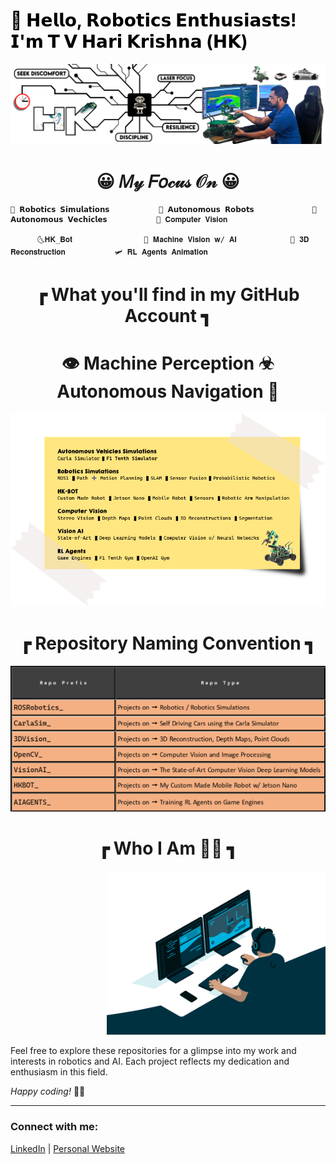 <h1 style="color: black;">🤖 𝗛𝗲𝗹𝗹𝗼, 𝗥𝗼𝗯𝗼𝘁𝗶𝗰𝘀 𝗘𝗻𝘁𝗵𝘂𝘀𝗶𝗮𝘀𝘁𝘀! 𝗜'𝗺 𝗧 𝗩 𝗛𝗮𝗿𝗶 𝗞𝗿𝗶𝘀𝗵𝗻𝗮 (𝗛𝗞)</h1>

![Alt text for your image](LinedIN_Cover_picture_V4_GitHub.png)


<h1 align="center"> 😀 𝑀𝓎 𝐹𝑜𝒸𝓊𝓈 𝒪𝓃 😀 </h1>
                
    🤖 𝗥𝗼𝗯𝗼𝘁𝗶𝗰𝘀 𝗦𝗶𝗺𝘂𝗹𝗮𝘁𝗶𝗼𝗻𝘀           🚆 𝗔𝘂𝘁𝗼𝗻𝗼𝗺𝗼𝘂𝘀 𝗥𝗼𝗯𝗼𝘁𝘀             🚗 𝗔𝘂𝘁𝗼𝗻𝗼𝗺𝗼𝘂𝘀 𝗩𝗲𝗰𝗵𝗶𝗰𝗹𝗲𝘀           🚧 𝐂𝐨𝐦𝐩𝐮𝐭𝐞𝐫 𝐕𝐢𝐬𝐢𝐨𝐧 
    
          🌜𝐇𝐊_𝐁𝐨𝐭                🧠 𝐌𝐚𝐜𝐡𝐢𝐧𝐞 𝐕𝐢𝐬𝐢𝐨𝐧 𝐰/ 𝐀𝐈            🗾 𝟑𝐃 𝐑𝐞𝐜𝐨𝐧𝐬𝐭𝐫𝐮𝐜𝐭𝐢𝐨𝐧           🛩️ 𝐑𝐋 𝐀𝐠𝐞𝐧𝐭𝐬 𝐀𝐧𝐢𝐦𝐚𝐭𝐢𝐨𝐧

<h1 align="center">┏ What you'll find in my GitHub Account ┓</h1>

<h1 align="center"> 👁️ Machine Perception ☣ Autonomous Navigation 🎢</h1>

![Alt text for your image](sticky_v1.png)

<h1 align="center">┏ Repository Naming Convention ┓</h1>

<p align="center">
  <img src="hkhk_table.png" alt="Alt text for your image"/>
</p>

<h1 align="center">┏ Who I Am 👨‍💻 ┓</h1>

<p align="right"><img src="code.gif" alt="Alt text for your image" width="350" /></p>

Feel free to explore these repositories for a glimpse into my work and interests in robotics and AI. Each project reflects my dedication and enthusiasm in this field.

_Happy coding!_ 🚀🤖

---

### Connect with me:

[LinkedIn](#) | [Personal Website](#)
